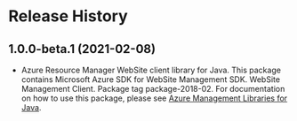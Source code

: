 # Release History

## 1.0.0-beta.1 (2021-02-08)

- Azure Resource Manager WebSite client library for Java. This package contains Microsoft Azure SDK for WebSite Management SDK. WebSite Management Client. Package tag package-2018-02. For documentation on how to use this package, please see [Azure Management Libraries for Java](https://aka.ms/azsdk/java/mgmt).
